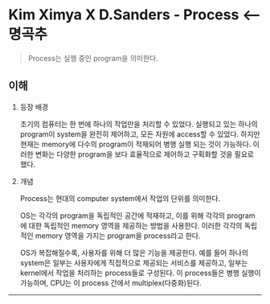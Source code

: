 # Kim Ximya X D.Sanders - Process <-- 명곡추

> Process는 실행 중인 program을 의미한다.

## 이해

1. 등장 배경

   초기의 컴퓨터는 한 번에 하나의 작업만을 처리할 수 있었다. 실행되고 있는 하나의 program이 system을 완전히 제어하고, 모든 자원에 access할 수 있었다. 하지만 현재는 memory에 다수의 program이 적재되어 병행 실행 되는 것이 가능하다. 이러한 변화는 다양한 program을 보다 효율적으로 제어하고 구획화할 것을 필요로 했다.

2. 개념

   Process는 현대의 computer system에서 작업의 단위를 의미한다.

   OS는 각각의 program을 독립적인 공간에 적재하고, 이를 위해 각각의 program에 대한 독립적인 memory 영역을 제공하는 방법을 사용한다. 이러한 각각의 독립적인 memory 영역을 가지는 program을 process라고 한다.

   OS가 복잡해질수록, 사용자를 위해 더 많은 기능을 제공한다. 예를 들어 하나의 system은 일부는 사용자에게 직접적으로 제공되는 서비스를 제공하고, 일부는 kernel에서 작업을 처리하는 process들로 구성된다. 이 process들은 병행 실행이 가능하며, CPU는 이 process 간에서 multiplex(다중화)된다.

---
